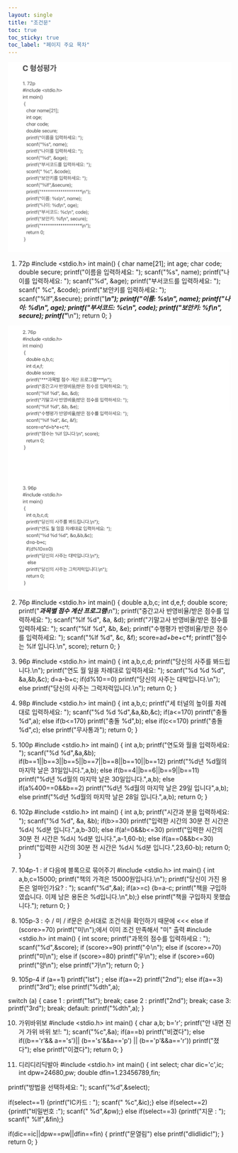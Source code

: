 ```yaml
---
layout: single
title: "조건문"
toc: true
toc_sticky: true
toc_label: "페이지 주요 목차"
---
```


![KakaoTalk_20210815_160844874](/assets/images/KakaoTalk_20210815_160844874.jpg)

1. 72p
#include <stdio.h>
int main()
 {
   char name[21];
   int age;
   char code;
   double secure;
   printf("이름을 입력하세요: ");
   scanf("%s", name);
   printf("나이를 입력하세요: ");
   scanf("%d", &age);
   printf("부서코드를 입력하세요: ");
   scanf(" %c", &code);
   printf("보안키를 입력하세요: ");
   scanf("%lf",&secure);
   printf("*******************\n");
   printf("이름: %s\n", name);
   printf("나이: %d\n", age);
   printf("부서코드: %c\n", code);
   printf("보안키: %f\n", secure);
   printf("*******************\n");
   return 0;
 }

![KakaoTalk_20210815_160844874_01](/assets/images/KakaoTalk_20210815_160844874_01.jpg)


2. 76p
#include <stdio.h>
int main()
 {
   double a,b,c;
   int d,e,f;
   double score;
   printf("***과목별 점수 계산 프로그램***\n");
   printf("중간고사 반영비율/받은 점수를 입력하세요: ");
   scanf("%lf %d", &a, &d);
   printf("기말고사 반영비율/받은 점수를 입력하세요: ");
   scanf("%lf %d", &b, &e);
   printf("수행평가 반영비율/받은 점수를 입력하세요: ");
   scanf("%lf %d", &c, &f);
   score=a*d+b*e+c*f;
   printf("점수는 %lf 입니다.\n", score);
   return 0;
 }





3. 96p
#include <stdio.h>
int main()
 {
   int a,b,c,d;
   printf("당신의 사주를 봐드립니다.\n");
   printf("연도 월 일을 차례대로 입력하세요: ");
   scanf("%d %d %d", &a,&b,&c);
   d=a-b+c;
   if(d%10==0)
   printf("당신의 사주는 대박입니다.\n");
    else
   printf("당신의 사주는 그럭저럭입니다.\n");
   return 0;
 }





4. 98p
#include <stdio.h>
int main()
 {
   int a,b,c;
   printf("세 터널의 높이를 차례대로 입력하세요: ");
   scanf("%d %d %d",&a,&b,&c);
   if(a<=170)
   printf("충돌 %d",a);
   else if(b<=170)
   printf("충돌 %d",b);
   else if(c<=170)
   printf("충돌 %d",c);
   else
   printf("무사통과");
   return 0;
 }





5. 100p
#include <stdio.h>
int main()
 {
   int a,b;
   printf("연도와 월을 입력하세요: ");
   scanf("%d %d",&a,&b);
   if(b==1||b==3||b==5||b==7||b==8||b==10||b==12)
   printf("%d년 %d월의 마지막 날은 31일입니다.",a,b);
   else if(b==4||b==6||b==9||b==11)
   printf("%d년 %d월의 마지막 날은 30일입니다.",a,b);
   else if(a%400==0&&b==2)
   printf("%d년 %d월의 마지막 날은 29일 입니다",a,b);
   else
   printf("%d년 %d월의 마지막 날은 28일 입니다.",a,b);
   return 0;
 }





6. 102p
#include <stdio.h>
int main()
 {
   int a,b;
   printf("시간과 분을 입력하세요: ");
   scanf("%d %d", &a, &b);
   if(b>=30)
   printf("입력한 시간의 30분 전 시간은 %d시 %d분 입니다.",a,b-30);
   else if(a!=0&&b<=30)
   printf("입력한 시간의 30분 전 시간은 %d시 %d분 입니다.",a-1,60-b);
   else if(a==0&&b<=30)
   printf("입력한 시간의 30분 전 시간은 %d시 %d분 입니다.",23,60-b);
   return 0;
 }





7. 104p-1 : if 다음에 블록으로 묶어주기
#include <stdio.h>
int main()
 {
   int a,b,c=15000;
   printf("책의 가격은 15000원입니다.\n");
   printf("당신이 가진 용돈은 얼마인가요? : ");
   scanf("%d",&a);
   if(a>=c)
  {b=a-c;
   printf("책을 구입하였습니다. 이제 남은 용돈은 %d입니다.\n",b);}
   else
   printf("책을 구입하지 못했습니다.");
   return 0;
 }





8. 105p-3 : 수 / 미 / if문은 순서대로 조건식을 확인하기 때문에 <<< else if (score>=70) printf("미\n");에서 이미 조건 만족해서 "미" 출력
#include <stdio.h>
int main()
 {
  int score;
  printf("과목의 점수를 입력하세요 : ");
  scanf("%d",&score);
  if (score>=90) printf("수\n"); 
  else if (score>=70) printf("미\n");
  else if (score>=80) printf("우\n");
  else if (score>=60) printf("양\n");
  else printf("가\n");
  return 0;
 }





9. 105p-4
if (a==1) printf("lst") ; 
else if(a==2) printf("2nd");
else if(a==3) printf("3rd");
else printf("%dth",a); 

switch (a)
{ 
case 1 : printf("1st"); break; 
case 2 : printf("2nd"); break; 
case 3: printf("3rd"); break; 
default: printf("%dth",a); 
}





10. 가위바위보
#include <stdio.h>
int main()
 {
  char a,b;
  b='r';
  printf("안 내면 진거 가위 바위 보!: ");
  scanf("%c",&a);
  if(a==b) printf("비겼다");
  else if((b=='r'&& a=='s')|| (b=='s'&&a=='p') || (b=='p'&&a=='r')) printf("졌다");
  else printf("이겼다");
 return 0;
 }





11. 디리디리딕발아
#include <stdio.h>
int main()
 {
  int select;
  char dic='c',ic;
  int dpw=24680,pw;
  double dfin=1.23456789,fin;

  printf("방법을 선택하세요: ");
  scanf("%d",&select);

  if(select==1)
  {printf("IC카드 : ");
  scanf(" %c",&ic);}
  else if(select==2)
  {printf("비밀번호 :");
  scanf(" %d",&pw);}
  else if(select==3)
  {printf("지문 : ");
  scanf(" %lf",&fin);}

 if(dic==ic||dpw==pw||dfin==fin)
 {
printf("문열림")
else printf("dlidlidic!");
}
return 0;
}
